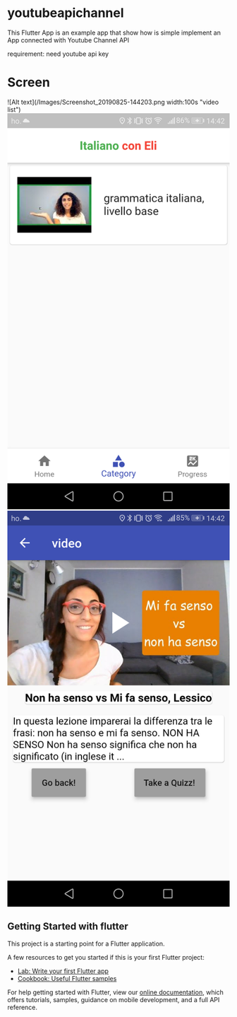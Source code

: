 # youtubeapichannel

This Flutter App  is an example app that show how is simple implement an App connected with Youtube Channel API

requirement:
need youtube api key


# Screen

![Alt text](/Images/Screenshot_20190825-144203.png width:100s "video list")
![Alt text](/Images/Screenshot_20190825-144218.png?raw=true "video list")
![Alt text](/Images/Screenshot_20190825-144257.png?raw=true "video list")



## Getting Started with flutter

This project is a starting point for a Flutter application.

A few resources to get you started if this is your first Flutter project:

- [Lab: Write your first Flutter app](https://flutter.dev/docs/get-started/codelab)
- [Cookbook: Useful Flutter samples](https://flutter.dev/docs/cookbook)

For help getting started with Flutter, view our
[online documentation](https://flutter.dev/docs), which offers tutorials,
samples, guidance on mobile development, and a full API reference.
